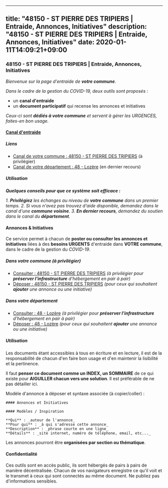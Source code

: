
---
title: "48150 - ST PIERRE DES TRIPIERS | Entraide, Annonces, Initiatives"
description: "48150 - ST PIERRE DES TRIPIERS | Entraide, Annonces, Initiatives"
date: 2020-01-11T14:09:21+09:00
---

### 48150 - ST PIERRE DES TRIPIERS | Entraide, Annonces, Initiatives

_Bienvenue sur la page d'entraide de **votre commune**_.

_Dans le cadre de la gestion du COVID-19, deux outils sont proposés :_

- un **canal d'entraide**
- un **document participatif** qui recense les annonces et initiatives

_Ceux-ci sont **dédiés à votre commune** et servent à gérer les URGENCES, faites-en bon usage._

#### [Canal d'entraide](https://entraide.stopcoronavirus.tech/#/channel/48150_st-pierre-des-tripiers)

##### Liens

- [Canal de votre commune : 48150 	- ST PIERRE DES TRIPIERS](https://entraide.stopcoronavirus.tech/#/channel/48150_st-pierre-des-tripiers) (à privilégier)
- [Canal de votre département : 48 	- Lozère](https://entraide.stopcoronavirus.tech/#/channel/48_lozere) (en dernier recours)

##### Utilisation

_**Quelques conseils pour que ce système soit efficace :**_

_1. **Privilégiez** les échanges au niveau de **votre commune** dans un premier temps._
_2. Si vous n'avez pas trouvez d'aide disponible, demandez dans le canal d'une **commune voisine**._
_3. **En dernier recours**, demandez du soutien dans le canal du **département**._

#### Annonces & Initiatives


Ce service permet à chacun de **poster ou consulter les annonces et initiatives** liées à des **besoins
URGENTS** d'entraide dans **VOTRE commune**, dans le cadre de la gestion du _COVID-19_.

##### Dans votre commune (à privilégier)

- [Consulter : 48150 	- ST PIERRE DES TRIPIERS](https://docs.stopcoronavirus.tech/r/markdown/48150_st-pierre-des-tripiers/4XTTM27q8Zpp6TgZyuZB1kQ2va3NXMEzGWxk4BkbotuVeKbkH) _(à privilégier pour **préserver l'infrastructure** d'hébergement en pair à pair)_
- [Déposer : 48150 	- ST PIERRE DES TRIPIERS](https://docs.stopcoronavirus.tech/w/markdown/48150_st-pierre-des-tripiers/4XTTM27q8Zpp6TgZyuZB1kQ2va3NXMEzGWxk4BkbotuVeKbkH-K3TgUVUWnymxCBGWEB7BtJSc34sa8FvgVbVTMciajxRJeYhmuEeJJLiCvtDD6zYDAKdLxanC4GNMvffgjfpDm4vTSGtUb9GBLQpS8LYtBQZdoj3cUxGy9VrfUhAxG6Jpedd3eueV) _(pour ceux qui souhaitent **ajouter** une annonce ou une initiative)_

##### Dans votre département

- [Consulter : 48 	- Lozère](https://docs.stopcoronavirus.tech/r/markdown/48_lozere/4XTTM2U2YXwwTt9AqQBFToaPGqKphXXMCbRQJd3ieCWApZKhp) _(à privilégier pour **préserver l'infrastructure** d'hébergement en pair à pair)_
- [Déposer : 48 	- Lozère](https://docs.stopcoronavirus.tech/w/markdown/48_lozere/4XTTM2U2YXwwTt9AqQBFToaPGqKphXXMCbRQJd3ieCWApZKhp-K3TgU8LFw2VbEvF8YT63nrQb5nBCHp3LkChLkTGaYr9v91U6euBJvc2gC6ZE26iQLtBcf6bgLU5YQs5jKcnyLY5qYAH3MFy4H4ZDybCAkb97J6HGTY7nKmFopGDHEk7j5murpeJa) _(pour ceux qui souhaitent **ajouter** une annonce ou une initiative)_


##### Utilisation

Les documents étant accessibles à tous en écriture et en lecture, il est de la
responsabilité de chacun d'en faire bon usage et d'en maintenir la lisibilité
et la pertinence.

Il faut **penser ce document comme un INDEX, un SOMMAIRE** de ce qui existe
pour **AIGUILLER chacun vers une solution**. Il est préférable de ne pas détailler ici.

Modèle d'annonce à déposer et syntaxe associée (à copier/coller) :

    #### Annonces et Initiatives

    #### Modèles / Inspiration

    **Qui** : _auteur de l'annonce_
    **Pour qui** : _à qui s'adresse cette annonce_
    **Description** : _phrase courte en une ligne_
    **Détails** : _site internet, numéro de téléphone, email, etc..._


Les annonces pourront être **organisées par section ou thématique**.

#### Confidentialité

Ces outils sont en accès public, ils sont hébergés de pairs à pairs de manière décentralisée.
Chacun de vos navigateurs enregistre ce qu'il voit et le transmet à ceux qui sont connectés au même document.
Ne publiez pas d'informations sensibles.
